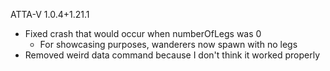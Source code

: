 ATTA-V 1.0.4+1.21.1
- Fixed crash that would occur when numberOfLegs was 0
  - For showcasing purposes, wanderers now spawn with no legs
- Removed weird data command because I don't think it worked properly